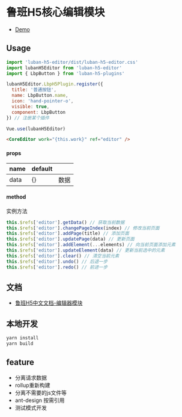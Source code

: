 <!--
 * @author: Mater
 * @Email: bxh8640@gmail.com
 * @Date: 2020-10-29 19:52:14
 * @LastEditTime: 2020-12-29 12:02:00
 * @Description: 
-->
# 鲁班H5核心编辑模块

- [Demo](https://mater1996.github.io/h5-core-editor)

## Usage

```js
import 'luban-h5-editor/dist/luban-h5-editor.css'
import lubanH5Editor from 'luban-h5-editor'
import { LbpButton } from 'luban-h5-plugins'

lubanH5Editor.LbpH5Plugin.register({
  title: '普通按钮',
  name: LbpButton.name,
  icon: 'hand-pointer-o',
  visible: true,
  component: LbpButton
}) // 注册某个插件

Vue.use(lubanH5Editor)
```

```html
<CoreEditor work="{this.work}" ref="editor" />
```

#### props

| name | default |      |
| ---- | ------- | ---- |
| data | {}      | 数据 |

#### method

实例方法

```js
this.$refs['editor'].getData() // 获取当前数据
this.$refs['editor'].changePageIndex(index) // 修改当前页面
this.$refs['editor'].addPage(title) // 添加页面
this.$refs['editor'].updatePage(data) // 更新页面
this.$refs['editor'].addElement(...elements) // 向当前页面添加元素
this.$refs['editor'].updateElement(data) // 更新当前选中的元素
this.$refs['editor'].clear() // 清空当前元素
this.$refs['editor'].undo() // 后退一步
this.$refs['editor'].redo() // 前进一步
```

## 文档

- [鲁班H5中文文档-编辑器模块](https://www.yuque.com/luban-h5/docs/esniuh)

## 本地开发

```sh
yarn install
yarn build
```

## feature

- 分离请求数据
- rollup重新构建
- 分离不需要的js文件等
- ant-design 按需引用
- 测试模式开发